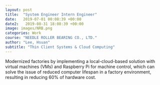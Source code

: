 ```yaml
---
layout: post
title:  "System Engineer Intern Engineer"
date:   2019-07-01 00:08:39 +00:00
date2:   2019-08-31 18:08:39 +00:00
image: images/NRB.png
categories: Work 
course: "NEEDLE ROLLER BEARING CO., LTD."
author: "Lee, Hsuan"
subtitle: "Thin Client Systems & Cloud Computing"
---
```

Modernized factories by implementing a local-cloud-based solution with virtual machines (VMs) and Raspberry Pi for machine control, which can solve the issue of reduced computer lifespan in a factory environment, resulting in reducing 60% of hardware cost.
